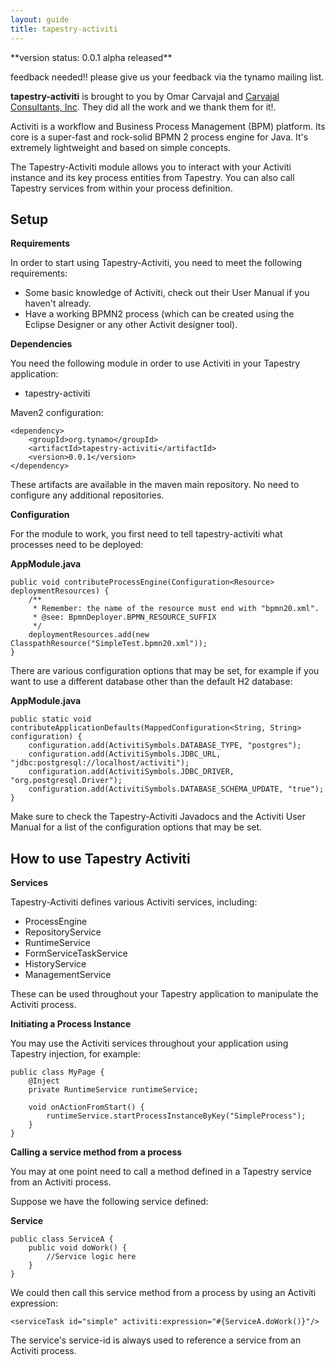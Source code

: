 ```yaml
---
layout: guide
title: tapestry-activiti
---
```

<div markdown="1" class="alert alert-info">
**version status: 0.0.1 alpha released**

feedback needed!! please give us your feedback via the tynamo mailing list.

**tapestry-activiti** is brought to you by Omar Carvajal and [Carvajal Consultants, Inc](http://carvajalonline.com/). They did all the work and we thank them for it!.
</div>

Activiti is a workflow and Business Process Management (BPM) platform. Its core is a super-fast and rock-solid BPMN 2 process engine for Java. It's extremely lightweight and based on simple concepts.

The Tapestry-Activiti module allows you to interact with your Activiti instance and its key process entities from Tapestry. You can also call Tapestry services from within your process definition. 

## Setup

**Requirements**

In order to start using Tapestry-Activiti, you need to meet the following requirements:

- Some basic knowledge of Activiti, check out their User Manual if you haven't already.
- Have a working BPMN2 process (which can be created using the Eclipse Designer or any other Activit designer tool).

**Dependencies**

You need the following module in order to use Activiti in your Tapestry application:

- tapestry-activiti

Maven2 configuration:

	<dependency>
		<groupId>org.tynamo</groupId>
		<artifactId>tapestry-activiti</artifactId>
		<version>0.0.1</version>
	</dependency>

These artifacts are available in the maven main repository. No need to configure any additional repositories.

**Configuration**

For the module to work, you first need to tell tapestry-activiti what processes need to be deployed:

**AppModule.java**

	public void contributeProcessEngine(Configuration<Resource> deploymentResources) {
		/**
		 * Remember: the name of the resource must end with "bpmn20.xml".
		 * @see: BpmnDeployer.BPMN_RESOURCE_SUFFIX
		 */
		deploymentResources.add(new ClasspathResource("SimpleTest.bpmn20.xml"));
	}

There are various configuration options that may be set, for example if you want to use a different database other than the default H2 database:

**AppModule.java**

	public static void contributeApplicationDefaults(MappedConfiguration<String, String> configuration) {
		configuration.add(ActivitiSymbols.DATABASE_TYPE, "postgres");
		configuration.add(ActivitiSymbols.JDBC_URL, "jdbc:postgresql://localhost/activiti");
		configuration.add(ActivitiSymbols.JDBC_DRIVER, "org.postgresql.Driver");
		configuration.add(ActivitiSymbols.DATABASE_SCHEMA_UPDATE, "true");
	}

Make sure to check the Tapestry-Activiti Javadocs and the Activiti User Manual for a list of the configuration options that may be set.

## How to use Tapestry Activiti

**Services**

Tapestry-Activiti defines various Activiti services, including:

- ProcessEngine
- RepositoryService
- RuntimeService
- FormServiceTaskService
- HistoryService
- ManagementService

These can be used throughout your Tapestry application to manipulate the Activiti process.

**Initiating a Process Instance**

You may use the Activiti services throughout your application using Tapestry injection, for example:

	public class MyPage {
	    @Inject
	    private RuntimeService runtimeService;
	
	    void onActionFromStart() {
	        runtimeService.startProcessInstanceByKey("SimpleProcess");
	    }
	}

**Calling a service method from a process**

You may at one point need to call a method defined in a Tapestry service from an Activiti process.

Suppose we have the following service defined:

**Service**

	public class ServiceA {
	    public void doWork() {
	        //Service logic here
	    }
	}

We could then call this service method from a process by using an Activiti expression:

	<serviceTask id="simple" activiti:expression="#{ServiceA.doWork()}"/>

The service's service-id is always used to reference a service from an Activiti process.

